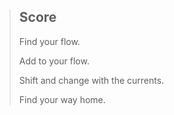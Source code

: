 > ## Score
> 
> Find your flow.
> 
> Add to your flow.
> 
> Shift and change with the currents.
> 
> Find your way home.
> 